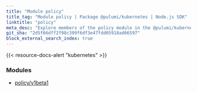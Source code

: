```yaml
---
title: "Module policy"
title_tag: "Module policy | Package @pulumi/kubernetes | Node.js SDK"
linktitle: "policy"
meta_desc: "Explore members of the policy module in the @pulumi/kubernetes package."
git_sha: "2d5f66dff2f98c399f6df3e47fdd05918ad66597"
block_external_search_index: true
---
```


<!-- WARNING: this page was generated by a tool. Do not edit it by hand. -->
<!-- To change it, please see https://github.com/pulumi/docs/tree/master/tools/tscdocgen. -->

{{< resource-docs-alert "kubernetes" >}}


<h3>Modules</h3>
<ul class="api">
    <li><a href="v1beta1/"><span class="symbol module"></span>policy/v1beta1</a></li>
</ul>








